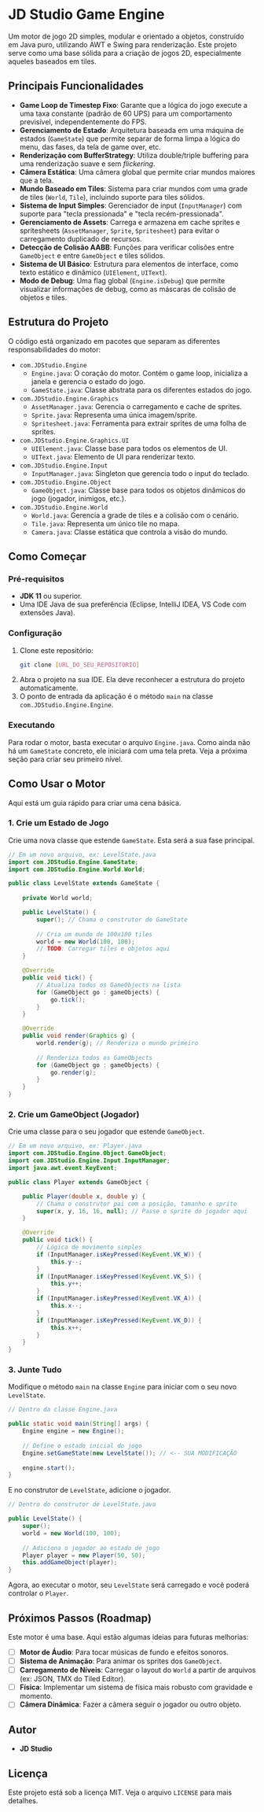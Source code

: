 # JD Studio Game Engine

Um motor de jogo 2D simples, modular e orientado a objetos, construído em Java puro, utilizando AWT e Swing para renderização. Este projeto serve como uma base sólida para a criação de jogos 2D, especialmente aqueles baseados em tiles.

## Principais Funcionalidades

  * **Game Loop de Timestep Fixo**: Garante que a lógica do jogo execute a uma taxa constante (padrão de 60 UPS) para um comportamento previsível, independentemente do FPS.
  * **Gerenciamento de Estado**: Arquitetura baseada em uma máquina de estados (`GameState`) que permite separar de forma limpa a lógica do menu, das fases, da tela de game over, etc.
  * **Renderização com BufferStrategy**: Utiliza double/triple buffering para uma renderização suave e sem *flickering*.
  * **Câmera Estática**: Uma câmera global que permite criar mundos maiores que a tela.
  * **Mundo Baseado em Tiles**: Sistema para criar mundos com uma grade de tiles (`World`, `Tile`), incluindo suporte para tiles sólidos.
  * **Sistema de Input Simples**: Gerenciador de input (`InputManager`) com suporte para "tecla pressionada" e "tecla recém-pressionada".
  * **Gerenciamento de Assets**: Carrega e armazena em cache sprites e spritesheets (`AssetManager`, `Sprite`, `Spritesheet`) para evitar o carregamento duplicado de recursos.
  * **Detecção de Colisão AABB**: Funções para verificar colisões entre `GameObject` e entre `GameObject` e tiles sólidos.
  * **Sistema de UI Básico**: Estrutura para elementos de interface, como texto estático e dinâmico (`UIElement`, `UIText`).
  * **Modo de Debug**: Uma flag global (`Engine.isDebug`) que permite visualizar informações de debug, como as máscaras de colisão de objetos e tiles.

## Estrutura do Projeto

O código está organizado em pacotes que separam as diferentes responsabilidades do motor:

  * `com.JDStudio.Engine`
      * `Engine.java`: O coração do motor. Contém o game loop, inicializa a janela e gerencia o estado do jogo.
      * `GameState.java`: Classe abstrata para os diferentes estados do jogo.
  * `com.JDStudio.Engine.Graphics`
      * `AssetManager.java`: Gerencia o carregamento e cache de sprites.
      * `Sprite.java`: Representa uma única imagem/sprite.
      * `Spritesheet.java`: Ferramenta para extrair sprites de uma folha de sprites.
  * `com.JDStudio.Engine.Graphics.UI`
      * `UIElement.java`: Classe base para todos os elementos de UI.
      * `UIText.java`: Elemento de UI para renderizar texto.
  * `com.JDStudio.Engine.Input`
      * `InputManager.java`: Singleton que gerencia todo o input do teclado.
  * `com.JDStudio.Engine.Object`
      * `GameObject.java`: Classe base para todos os objetos dinâmicos do jogo (jogador, inimigos, etc.).
  * `com.JDStudio.Engine.World`
      * `World.java`: Gerencia a grade de tiles e a colisão com o cenário.
      * `Tile.java`: Representa um único tile no mapa.
      * `Camera.java`: Classe estática que controla a visão do mundo.

## Como Começar

### Pré-requisitos

  * **JDK 11** ou superior.
  * Uma IDE Java de sua preferência (Eclipse, IntelliJ IDEA, VS Code com extensões Java).

### Configuração

1.  Clone este repositório:
    ```bash
    git clone [URL_DO_SEU_REPOSITORIO]
    ```
2.  Abra o projeto na sua IDE. Ela deve reconhecer a estrutura do projeto automaticamente.
3.  O ponto de entrada da aplicação é o método `main` na classe `com.JDStudio.Engine.Engine`.

### Executando

Para rodar o motor, basta executar o arquivo `Engine.java`. Como ainda não há um `GameState` concreto, ele iniciará com uma tela preta. Veja a próxima seção para criar seu primeiro nível.

## Como Usar o Motor

Aqui está um guia rápido para criar uma cena básica.

### 1\. Crie um Estado de Jogo

Crie uma nova classe que estende `GameState`. Esta será a sua fase principal.

```java
// Em um novo arquivo, ex: LevelState.java
import com.JDStudio.Engine.GameState;
import com.JDStudio.Engine.World.World;

public class LevelState extends GameState {
    
    private World world;

    public LevelState() {
        super(); // Chama o construtor de GameState
        
        // Cria um mundo de 100x100 tiles
        world = new World(100, 100);
        // TODO: Carregar tiles e objetos aqui
    }

    @Override
    public void tick() {
        // Atualiza todos os GameObjects na lista
        for (GameObject go : gameObjects) {
            go.tick();
        }
    }

    @Override
    public void render(Graphics g) {
        world.render(g); // Renderiza o mundo primeiro
        
        // Renderiza todos os GameObjects
        for (GameObject go : gameObjects) {
            go.render(g);
        }
    }
}
```

### 2\. Crie um GameObject (Jogador)

Crie uma classe para o seu jogador que estende `GameObject`.

```java
// Em um novo arquivo, ex: Player.java
import com.JDStudio.Engine.Object.GameObject;
import com.JDStudio.Engine.Input.InputManager;
import java.awt.event.KeyEvent;

public class Player extends GameObject {

    public Player(double x, double y) {
        // Chama o construtor pai com a posição, tamanho e sprite
        super(x, y, 16, 16, null); // Passe o sprite do jogador aqui
    }

    @Override
    public void tick() {
        // Lógica de movimento simples
        if (InputManager.isKeyPressed(KeyEvent.VK_W)) {
            this.y--;
        }
        if (InputManager.isKeyPressed(KeyEvent.VK_S)) {
            this.y++;
        }
        if (InputManager.isKeyPressed(KeyEvent.VK_A)) {
            this.x--;
        }
        if (InputManager.isKeyPressed(KeyEvent.VK_D)) {
            this.x++;
        }
    }
}
```

### 3\. Junte Tudo

Modifique o método `main` na classe `Engine` para iniciar com o seu novo `LevelState`.

```java
// Dentro da classe Engine.java

public static void main(String[] args) {
    Engine engine = new Engine();
    
    // Define o estado inicial do jogo
    Engine.setGameState(new LevelState()); // <-- SUA MODIFICAÇÃO
    
    engine.start();
}
```

E no construtor de `LevelState`, adicione o jogador.

```java
// Dentro do construtor de LevelState.java

public LevelState() {
    super();
    world = new World(100, 100);
    
    // Adiciona o jogador ao estado de jogo
    Player player = new Player(50, 50);
    this.addGameObject(player);
}
```

Agora, ao executar o motor, seu `LevelState` será carregado e você poderá controlar o `Player`.

## Próximos Passos (Roadmap)

Este motor é uma base. Aqui estão algumas ideias para futuras melhorias:

  * [ ] **Motor de Áudio**: Para tocar músicas de fundo e efeitos sonoros.
  * [ ] **Sistema de Animação**: Para animar os sprites dos `GameObject`.
  * [ ] **Carregamento de Níveis**: Carregar o layout do `World` a partir de arquivos (ex: JSON, TMX do Tiled Editor).
  * [ ] **Física**: Implementar um sistema de física mais robusto com gravidade e momento.
  * [ ] **Câmera Dinâmica**: Fazer a câmera seguir o jogador ou outro objeto.

## Autor

  * **JD Studio**

## Licença

Este projeto está sob a licença MIT. Veja o arquivo `LICENSE` para mais detalhes.